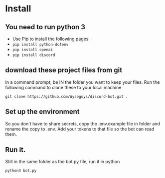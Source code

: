 # Install

## You need to run python 3
 - Use Pip to install the following pages
 - `pip install python-dotenv`
 - `pip install openai`
 - `pip install discord`

## download these project files from git
In a command prompt, be IN the folder you want to keep your files. Run the following command to clone these to your local machine

`git clone https://github.com/Wyseguys/discord-bot.git . `


 ## Set up the environment
So you don't have to share secrets, copy the .env.example file in folder and rename the copy to .env.  Add your tokens to that file so the bot can read them.

## Run it.
Still in the same folder as the bot.py file, run it in python

`python3 bot.py`